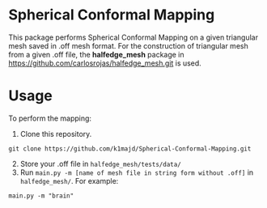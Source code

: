 # Spherical Conformal Mapping

This package performs Spherical Conformal Mapping on a given triangular mesh saved in .off mesh format.
For the construction of triangular mesh from a given .off file, the **halfedge_mesh** package in 
https://github.com/carlosrojas/halfedge_mesh.git is used. 

# Usage
To perform the mapping: 
1. Clone this repository.
```
git clone https://github.com/k1majd/Spherical-Conformal-Mapping.git
```
2. Store your .off file in `halfedge_mesh/tests/data/`
3. Run `main.py -m [name of mesh file in string form without .off]` in `halfedge_mesh/`. For example:
```
main.py -m "brain" 
```
